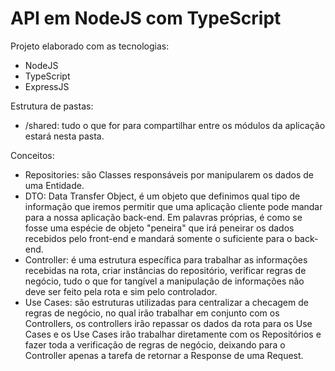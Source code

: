 # API em NodeJS com TypeScript

Projeto elaborado com as tecnologias:
- NodeJS
- TypeScript
- ExpressJS

Estrutura de pastas:
- /shared: tudo o que for para compartilhar entre os módulos da aplicação estará nesta pasta.

Conceitos:
- Repositories: são Classes responsáveis por manipularem os dados de uma Entidade.
- DTO: Data Transfer Object, é um objeto que definimos qual tipo de informação que iremos permitir que uma aplicação
cliente pode mandar para a nossa aplicação back-end. Em palavras próprias, é como se fosse uma espécie de objeto
"peneira" que irá peneirar os dados recebidos pelo front-end e mandará somente o suficiente para o back-end.
- Controller: é uma estrutura específica para trabalhar as informações recebidas na rota, criar instâncias do repositório, verificar regras de negócio,
tudo o que for tangível a manipulação de informações não deve ser feito pela rota e sim pelo controlador.
- Use Cases: são estruturas utilizadas para centralizar a checagem de regras de negócio, no qual irão trabalhar em conjunto com os Controllers,
os controllers irão repassar os dados da rota para os Use Cases e os Use Cases irão trabalhar diretamente com os Repositórios e fazer toda
a verificação de regras de negócio, deixando para o Controller apenas a tarefa de retornar a Response de uma Request.
